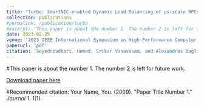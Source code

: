 ```yaml
---
title: "Turbo: SmartNIC-enabled Dynamic Load Balancing of µs-scale RPCs"
collection: publications
#permalink: /publication/turbo
#excerpt: 'This paper is about the number 1. The number 2 is left for future work.'
date: 2023-02-25
venue: '2023 IEEE International Symposium on High-Performance Computer Architecture (HPCA)'
paperurl: 'pdf'
citation: 'Seyedroudbari, Hamed, Srikar Vanavasam, and Alexandros Daglis'
---
```

#This paper is about the number 1. The number 2 is left for future work.

[Download paper here](http://academicpages.github.io/files/turbo.pdf)

#Recommended citation: Your Name, You. (2009). "Paper Title Number 1." <i>Journal 1</i>. 1(1).